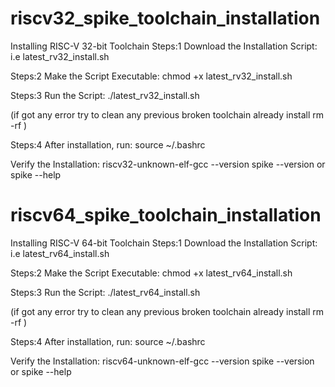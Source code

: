 # riscv32_spike_toolchain_installation
Installing RISC-V 32-bit Toolchain
Steps:1
Download the Installation Script:
i.e latest_rv32_install.sh

Steps:2
Make the Script Executable:
chmod +x latest_rv32_install.sh

Steps:3
Run the Script:
./latest_rv32_install.sh

(if got any error try to clean any previous broken toolchain already install rm -rf <path of previous install toolchain>)

Steps:4
After installation, run:
source ~/.bashrc

Verify the Installation:
riscv32-unknown-elf-gcc --version
spike --version or spike --help


# riscv64_spike_toolchain_installation
Installing RISC-V 64-bit Toolchain
Steps:1
Download the Installation Script:
i.e latest_rv64_install.sh

Steps:2
Make the Script Executable:
chmod +x latest_rv64_install.sh

Steps:3
Run the Script:
./latest_rv64_install.sh

(if got any error try to clean any previous broken toolchain already install rm -rf <path of previous install toolchain>)

Steps:4
After installation, run:
source ~/.bashrc

Verify the Installation:
riscv64-unknown-elf-gcc --version
spike --version or spike --help
